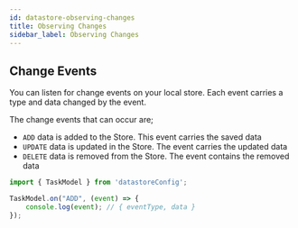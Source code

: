 ```yaml
---
id: datastore-observing-changes
title: Observing Changes
sidebar_label: Observing Changes
---
```


## Change Events

You can listen for change events on your local store.
Each event carries a type and data changed by the event.

The change events that can occur are;
- `ADD` data is added to the Store. This event carries the saved data
- `UPDATE` data is updated in the Store. The event carries the updated data
- `DELETE` data is removed from the Store. The event contains the removed data

```typescript
import { TaskModel } from 'datastoreConfig';

TaskModel.on("ADD", (event) => {
    console.log(event); // { eventType, data }
});
```
